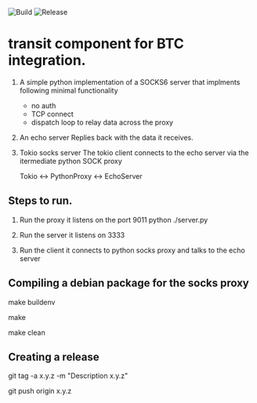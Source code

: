 ![Build](https://github.com/farazshaikh/socks5server/actions/workflows/makefile.yml/badge.svg)
![Release](https://github.com/farazshaikh/socks5server/actions/workflows/release.yml/badge.svg)

# transit component for BTC integration. 

1. A simple python implementation of a SOCKS6 server that implments following minimal functionality
   - no auth
   - TCP connect
   - dispatch loop to relay data across the proxy

2. An echo server 
    Replies back with the data it receives.

3. Tokio socks server
     The tokio client connects to the echo server via the itermediate python SOCK proxy



     Tokio <->  PythonProxy <-> EchoServer


## Steps to run.
1. Run the proxy it listens on the port 9011
   python ./server.py   

2. Run the server it listens on 3333

3. Run the client it connects to python socks proxy and talks to the echo server


## Compiling a debian package for the socks proxy

make buildenv

make 

make clean

## Creating a release

git tag -a x.y.z -m "Description x.y.z"

git push origin x.y.z

